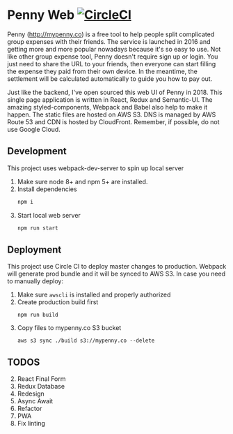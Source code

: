 # Penny Web [![CircleCI](https://circleci.com/gh/ethanyanjiali/penny-web.svg?style=svg)](https://circleci.com/gh/ethanyanjiali/penny-web)

Penny (http://mypenny.co) is a free tool to help people split complicated group expenses with their friends. The service is launched in 2016 and 
getting more and more popular nowadays because it's so easy to use. Not like other group expense tool, Penny doesn't
require sign up or login. You just need to share the URL to your friends, then everyone can start filling the expense they paid 
from their own device. In the meantime, the settlement will be calculated automatically to guide you how to pay out.

Just like the backend, I've open sourced this web UI of Penny in 2018. This single page application is written in React, Redux and Semantic-UI. 
The amazing styled-components, Webpack and Babel also help to make it happen. The static files are hosted on AWS S3. DNS is 
managed by AWS Route 53 and CDN is hosted by CloudFront. Remember, if possible, do not use Google Cloud. 


## Development

This project uses webpack-dev-server to spin up local server

1. Make sure node 8+ and npm 5+ are installed.
0. Install dependencies
    ```bash
    npm i
    ```
0. Start local web server
    ```bash
    npm run start
    ```

## Deployment

This project use Circle CI to deploy master changes to production. Webpack will generate prod bundle and 
it will be synced to AWS S3. In case you need to manually deploy:

1. Make sure `awscli` is installed and properly authorized
1. Create production build first
    ```
    npm run build
    ```
2. Copy files to mypenny.co S3 bucket
    ```
    aws s3 sync ./build s3://mypenny.co --delete
    ```

## TODOS
2. React Final Form
3. Redux Database
4. Redesign
9. Async Await
11. Refactor
12. PWA
15. Fix linting

